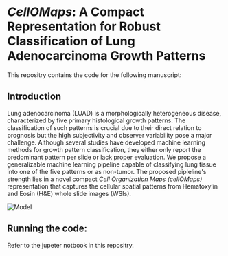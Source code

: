 # **_CellOMaps_: A Compact Representation for Robust Classification of Lung Adenocarcinoma Growth Patterns**

This repositry contains the code for the following manuscript: 


## **Introduction**

Lung adenocarcinoma (LUAD) is a morphologically heterogeneous disease, characterized by five primary histological growth patterns. The classification of such patterns is crucial due to their direct relation to prognosis but the high subjectivity and observer variability pose a major challenge. Although several studies have developed machine learning methods for growth pattern classification, they either only report the predominant pattern per slide or lack proper evaluation.
We propose a generalizable machine learning pipeline capable of classifying lung tissue into one of the five patterns or as non-tumor. The proposed pipleline's strength lies in a novel compact _Cell Organization Maps (cellOMaps)_ representation that captures the cellular spatial patterns from Hematoxylin and Eosin (H\&E) whole slide images (WSIs).


![Model](Model.png)




## **Running the code:**

Refer to the jupeter notbook in this repositry. 
